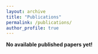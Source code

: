 ```yaml
---
layout: archive
title: "Publications"
permalink: /publications/
author_profile: true
---
```


<strong>No available published papers yet!</strong>
